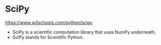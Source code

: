 # SciPy

https://www.w3schools.com/python/scipy

- SciPy is a scientific computation library that uses NumPy underneath.
- SciPy stands for Scientific Python.

